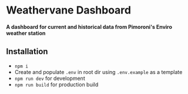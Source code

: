 # Weathervane Dashboard

#### A dashboard for current and historical data from Pimoroni's Enviro weather station

## Installation

- `npm i`
- Create and populate `.env` in root dir using `.env.example` as a template
- `npm run dev` for development
- `npm run build` for production build
